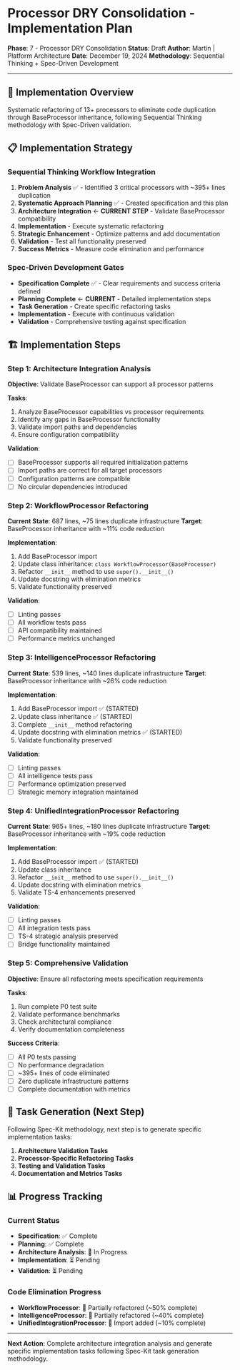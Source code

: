 # Processor DRY Consolidation - Implementation Plan

**Phase**: 7 - Processor DRY Consolidation
**Status**: Draft
**Author**: Martin | Platform Architecture
**Date**: December 19, 2024
**Methodology**: Sequential Thinking + Spec-Driven Development

---

## **🎯 Implementation Overview**

Systematic refactoring of 13+ processors to eliminate code duplication through BaseProcessor inheritance, following Sequential Thinking methodology with Spec-Driven validation.

## **📋 Implementation Strategy**

### **Sequential Thinking Workflow Integration**

1. **Problem Analysis** ✅ - Identified 3 critical processors with ~395+ lines duplication
2. **Systematic Approach Planning** ✅ - Created specification and this plan
3. **Architecture Integration** ← **CURRENT STEP** - Validate BaseProcessor compatibility
4. **Implementation** - Execute systematic refactoring
5. **Strategic Enhancement** - Optimize patterns and add documentation
6. **Validation** - Test all functionality preserved
7. **Success Metrics** - Measure code elimination and performance

### **Spec-Driven Development Gates**

- **Specification Complete** ✅ - Clear requirements and success criteria defined
- **Planning Complete** ← **CURRENT** - Detailed implementation steps
- **Task Generation** - Create specific refactoring tasks
- **Implementation** - Execute with continuous validation
- **Validation** - Comprehensive testing against specification

## **🏗️ Implementation Steps**

### **Step 1: Architecture Integration Analysis**

**Objective**: Validate BaseProcessor can support all processor patterns

**Tasks**:
1. Analyze BaseProcessor capabilities vs processor requirements
2. Identify any gaps in BaseProcessor functionality
3. Validate import paths and dependencies
4. Ensure configuration compatibility

**Validation**:
- [ ] BaseProcessor supports all required initialization patterns
- [ ] Import paths are correct for all target processors
- [ ] Configuration patterns are compatible
- [ ] No circular dependencies introduced

### **Step 2: WorkflowProcessor Refactoring**

**Current State**: 687 lines, ~75 lines duplicate infrastructure
**Target**: BaseProcessor inheritance with ~11% code reduction

**Implementation**:
1. Add BaseProcessor import
2. Update class inheritance: `class WorkflowProcessor(BaseProcessor)`
3. Refactor `__init__` method to use `super().__init__()`
4. Update docstring with elimination metrics
5. Validate functionality preserved

**Validation**:
- [ ] Linting passes
- [ ] All workflow tests pass
- [ ] API compatibility maintained
- [ ] Performance metrics unchanged

### **Step 3: IntelligenceProcessor Refactoring**

**Current State**: 539 lines, ~140 lines duplicate infrastructure
**Target**: BaseProcessor inheritance with ~26% code reduction

**Implementation**:
1. Add BaseProcessor import ✅ (STARTED)
2. Update class inheritance ✅ (STARTED)
3. Complete `__init__` method refactoring
4. Update docstring with elimination metrics ✅ (STARTED)
5. Validate functionality preserved

**Validation**:
- [ ] Linting passes
- [ ] All intelligence tests pass
- [ ] Performance optimization preserved
- [ ] Strategic memory integration maintained

### **Step 4: UnifiedIntegrationProcessor Refactoring**

**Current State**: 965+ lines, ~180 lines duplicate infrastructure
**Target**: BaseProcessor inheritance with ~19% code reduction

**Implementation**:
1. Add BaseProcessor import ✅ (STARTED)
2. Update class inheritance
3. Refactor `__init__` method to use `super().__init__()`
4. Update docstring with elimination metrics
5. Validate TS-4 enhancements preserved

**Validation**:
- [ ] Linting passes
- [ ] All integration tests pass
- [ ] TS-4 strategic analysis preserved
- [ ] Bridge functionality maintained

### **Step 5: Comprehensive Validation**

**Objective**: Ensure all refactoring meets specification requirements

**Tasks**:
1. Run complete P0 test suite
2. Validate performance benchmarks
3. Check architectural compliance
4. Verify documentation completeness

**Success Criteria**:
- [ ] All P0 tests passing
- [ ] No performance degradation
- [ ] ~395+ lines of code eliminated
- [ ] Zero duplicate infrastructure patterns
- [ ] Complete documentation with metrics

## **🔄 Task Generation (Next Step)**

Following Spec-Kit methodology, next step is to generate specific implementation tasks:

1. **Architecture Validation Tasks**
2. **Processor-Specific Refactoring Tasks**
3. **Testing and Validation Tasks**
4. **Documentation and Metrics Tasks**

## **📊 Progress Tracking**

### **Current Status**
- **Specification**: ✅ Complete
- **Planning**: ✅ Complete
- **Architecture Analysis**: 🔄 In Progress
- **Implementation**: ⏳ Pending
- **Validation**: ⏳ Pending

### **Code Elimination Progress**
- **WorkflowProcessor**: 🔄 Partially refactored (~50% complete)
- **IntelligenceProcessor**: 🔄 Partially refactored (~40% complete)
- **UnifiedIntegrationProcessor**: 🔄 Import added (~10% complete)

---

**Next Action**: Complete architecture integration analysis and generate specific implementation tasks following Spec-Kit task generation methodology.
